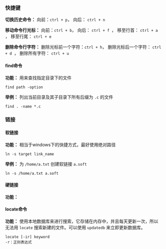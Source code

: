 ### 快捷键

**切换历史命令：** 向前：`ctrl + p`， 向后： `ctrl + n `

**移动命令行光标：** 向前：`ctrl + b`， 向后： `ctrl + f `， 移至行首： `ctrl + a` ， 移至行尾： `ctrl + e` 

**删除命令行字符：** 删除光标前一个字符：`ctrl + h`， 删除光标后一个字符： `ctrl + d `， 删除所有字符： `ctrl + u` 

#### find命令

**功能：** 用来查找指定目录下的文件

``` shell
find path -option
```

**举例：** 列出当前目录及其子目录下所有后缀为 `.c` 的文件

``` shell
find . -name *.c
```

### 链接

#### 软链接

**功能：** 相当于windows下的快捷方式，最好使用绝对路径

``` shell
ln -s target link_name
```

**举例：** 为 `/home/a.txt` 创建软链接 `a.soft` 

``` shell
ln -s /home/a.txt a.soft
```

#### 硬链接

**功能：** 

#### locate命令

**功能：** 使用本地数据库来进行搜索，它存储在内存中，并且每天更新一次，所以无法用 `locate` 搜索新建的文件。可以使用 `updatedb` 来立即更新数据库。

```shell
locate [-ir] keyword
-r：正则表达式
```

